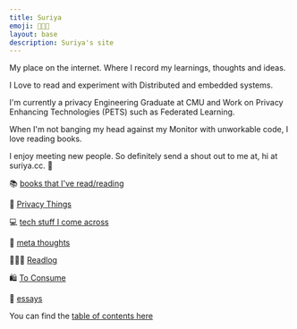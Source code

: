 ```yaml
---
title: Suriya
emoji: 🧑🏻‍💻
layout: base
description: Suriya's site
---
```


My place on the internet. Where I record my learnings, thoughts and ideas.

I Love to read and experiment with Distributed and embedded systems.

I'm currently a privacy Engineering Graduate at CMU and Work on Privacy Enhancing Technologies (PETS) such as Federated
Learning.

When I'm not banging my head against my Monitor with unworkable code, I love reading books. 

I enjoy meeting new people. So definitely send a shout out to me at, hi at suriya.cc. 🙂


📚  [books that I've read/reading](/books)

🚪 [Privacy Things](privacy)

💻  [tech stuff I come across](tech)

🦋  [meta thoughts](/meta)

🧑🏻‍🏫 [Readlog](/readlog)

🛍 [To Consume](/to_consume)

📜   [essays](/essays)

You can find the [table of contents here](/toc)





